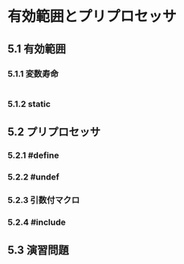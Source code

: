 # 有効範囲とプリプロセッサ
## 5.1 有効範囲
### 5.1.1 変数寿命
```c
```
### 5.1.2 static
## 5.2 プリプロセッサ
### 5.2.1 #define
### 5.2.2 #undef
### 5.2.3 引数付マクロ
### 5.2.4 #include
## 5.3 演習問題
